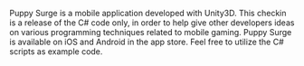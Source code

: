 Puppy Surge is a mobile application developed with Unity3D. This checkin is a release of the C# code only, in order to help give other developers ideas on various programming techniques related to mobile gaming. Puppy Surge is available on iOS and Android in the app store. Feel free to utilize the C# scripts as example code.